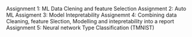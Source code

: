 Assignment 1: ML Data Clening and feature Selection
Assignment 2: Auto ML
Assigment  3: Model Intepretability
Assignemnt 4: Combining data Cleaning, feature Slection, Modelling and intepretability into a report
Assignment 5: Neural network Type Classification (TMNIST)

